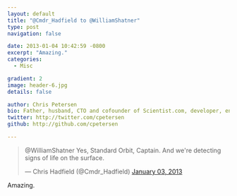 ```yaml
---
layout: default
title: "@Cmdr_Hadfield to @WilliamShatner"
type: post
navigation: false

date: 2013-01-04 10:42:59 -0800
excerpt: "Amazing."
categories:
  - Misc

gradient: 2
image: header-6.jpg
details: false

author: Chris Petersen
bio: Father, husband, CTO and cofounder of Scientist.com, developer, entrepreneur and technologist.
twitter: http://twitter.com/cpetersen
github: http://github.com/cpetersen

---
```


<blockquote class="twitter-tweet"><p>@WilliamShatner Yes, Standard Orbit, Captain. And we're detecting signs of life on the surface.</p>&mdash; Chris Hadfield (@Cmdr_Hadfield) <a href="https://twitter.com/Cmdr_Hadfield/status/286948264236945408">January 03, 2013</a></blockquote>
<script async src="//platform.twitter.com/widgets.js" charset="utf-8"></script>

Amazing.
